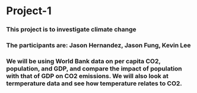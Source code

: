# Project-1
### This project is to investigate climate change
### The participants are: Jason Hernandez, Jason Fung, Kevin Lee

### We will be using World Bank data on per capita CO2, population, and GDP, and compare the impact of population with that of GDP on CO2 emissions. We will also look at termperature data and see how temperature relates to CO2.
